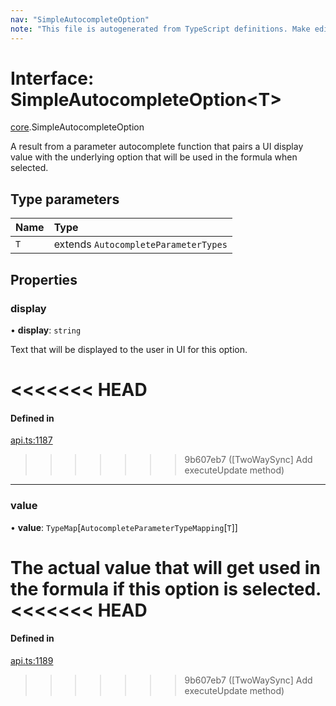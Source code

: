 ```yaml
---
nav: "SimpleAutocompleteOption"
note: "This file is autogenerated from TypeScript definitions. Make edits to the comments in the TypeScript file and then run `make docs` to regenerate this file."
---
```

# Interface: SimpleAutocompleteOption<T\>

[core](../modules/core.md).SimpleAutocompleteOption

A result from a parameter autocomplete function that pairs a UI display value with
the underlying option that will be used in the formula when selected.

## Type parameters

| Name | Type |
| :------ | :------ |
| `T` | extends `AutocompleteParameterTypes` |

## Properties

### display

• **display**: `string`

Text that will be displayed to the user in UI for this option.

<<<<<<< HEAD
=======
#### Defined in

[api.ts:1187](https://github.com/coda/packs-sdk/blob/main/api.ts#L1187)

>>>>>>> 9b607eb7 ([TwoWaySync] Add executeUpdate method)
___

### value

• **value**: `TypeMap`[`AutocompleteParameterTypeMapping`[`T`]]

The actual value that will get used in the formula if this option is selected.
<<<<<<< HEAD
=======

#### Defined in

[api.ts:1189](https://github.com/coda/packs-sdk/blob/main/api.ts#L1189)
>>>>>>> 9b607eb7 ([TwoWaySync] Add executeUpdate method)
